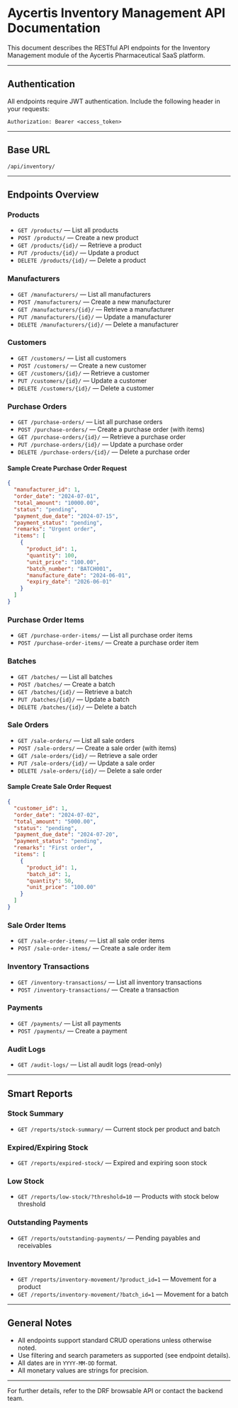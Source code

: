 # Aycertis Inventory Management API Documentation

This document describes the RESTful API endpoints for the Inventory Management module of the Aycertis Pharmaceutical SaaS platform.

---

## **Authentication**
All endpoints require JWT authentication. Include the following header in your requests:

```
Authorization: Bearer <access_token>
```

---

## **Base URL**
```
/api/inventory/
```

---

## **Endpoints Overview**

### **Products**
- `GET /products/` — List all products
- `POST /products/` — Create a new product
- `GET /products/{id}/` — Retrieve a product
- `PUT /products/{id}/` — Update a product
- `DELETE /products/{id}/` — Delete a product

### **Manufacturers**
- `GET /manufacturers/` — List all manufacturers
- `POST /manufacturers/` — Create a new manufacturer
- `GET /manufacturers/{id}/` — Retrieve a manufacturer
- `PUT /manufacturers/{id}/` — Update a manufacturer
- `DELETE /manufacturers/{id}/` — Delete a manufacturer

### **Customers**
- `GET /customers/` — List all customers
- `POST /customers/` — Create a new customer
- `GET /customers/{id}/` — Retrieve a customer
- `PUT /customers/{id}/` — Update a customer
- `DELETE /customers/{id}/` — Delete a customer

### **Purchase Orders**
- `GET /purchase-orders/` — List all purchase orders
- `POST /purchase-orders/` — Create a purchase order (with items)
- `GET /purchase-orders/{id}/` — Retrieve a purchase order
- `PUT /purchase-orders/{id}/` — Update a purchase order
- `DELETE /purchase-orders/{id}/` — Delete a purchase order

#### **Sample Create Purchase Order Request**
```json
{
  "manufacturer_id": 1,
  "order_date": "2024-07-01",
  "total_amount": "10000.00",
  "status": "pending",
  "payment_due_date": "2024-07-15",
  "payment_status": "pending",
  "remarks": "Urgent order",
  "items": [
    {
      "product_id": 1,
      "quantity": 100,
      "unit_price": "100.00",
      "batch_number": "BATCH001",
      "manufacture_date": "2024-06-01",
      "expiry_date": "2026-06-01"
    }
  ]
}
```

### **Purchase Order Items**
- `GET /purchase-order-items/` — List all purchase order items
- `POST /purchase-order-items/` — Create a purchase order item

### **Batches**
- `GET /batches/` — List all batches
- `POST /batches/` — Create a batch
- `GET /batches/{id}/` — Retrieve a batch
- `PUT /batches/{id}/` — Update a batch
- `DELETE /batches/{id}/` — Delete a batch

### **Sale Orders**
- `GET /sale-orders/` — List all sale orders
- `POST /sale-orders/` — Create a sale order (with items)
- `GET /sale-orders/{id}/` — Retrieve a sale order
- `PUT /sale-orders/{id}/` — Update a sale order
- `DELETE /sale-orders/{id}/` — Delete a sale order

#### **Sample Create Sale Order Request**
```json
{
  "customer_id": 1,
  "order_date": "2024-07-02",
  "total_amount": "5000.00",
  "status": "pending",
  "payment_due_date": "2024-07-20",
  "payment_status": "pending",
  "remarks": "First order",
  "items": [
    {
      "product_id": 1,
      "batch_id": 1,
      "quantity": 50,
      "unit_price": "100.00"
    }
  ]
}
```

### **Sale Order Items**
- `GET /sale-order-items/` — List all sale order items
- `POST /sale-order-items/` — Create a sale order item

### **Inventory Transactions**
- `GET /inventory-transactions/` — List all inventory transactions
- `POST /inventory-transactions/` — Create a transaction

### **Payments**
- `GET /payments/` — List all payments
- `POST /payments/` — Create a payment

### **Audit Logs**
- `GET /audit-logs/` — List all audit logs (read-only)

---

## **Smart Reports**

### **Stock Summary**
- `GET /reports/stock-summary/` — Current stock per product and batch

### **Expired/Expiring Stock**
- `GET /reports/expired-stock/` — Expired and expiring soon stock

### **Low Stock**
- `GET /reports/low-stock/?threshold=10` — Products with stock below threshold

### **Outstanding Payments**
- `GET /reports/outstanding-payments/` — Pending payables and receivables

### **Inventory Movement**
- `GET /reports/inventory-movement/?product_id=1` — Movement for a product
- `GET /reports/inventory-movement/?batch_id=1` — Movement for a batch

---

## **General Notes**
- All endpoints support standard CRUD operations unless otherwise noted.
- Use filtering and search parameters as supported (see endpoint details).
- All dates are in `YYYY-MM-DD` format.
- All monetary values are strings for precision.

---

For further details, refer to the DRF browsable API or contact the backend team. 